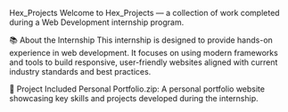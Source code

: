 Hex_Projects
Welcome to Hex_Projects — a collection of work completed during a Web Development internship program.

📚 About the Internship
This internship is designed to provide hands-on experience in web development. It focuses on using modern frameworks and tools to build responsive, user-friendly websites aligned with current industry standards and best practices.

📁 Project Included
Personal Portfolio.zip: A personal portfolio website showcasing key skills and projects developed during the internship.
